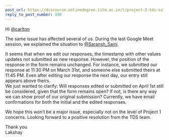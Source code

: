 ```yaml
---
post_url: https://discourse.onlinedegree.iitm.ac.in/t/project-2-tds-solver-discussion-thread/169029/343
reply_to_post_number: 339
---
```

Hi [@carlton](/u/carlton)

The same issue has affected several of us. During the last Google Meet session, we explained the situation to [@Saransh\_Saini](/u/saransh_saini).

It seems that when we edit our responses, the timestamp with other values updates not submitted as new response. However, the position of the response in the form remains unchanged. For instance, we submitted our response at 11:30 PM on March 31st, and someone else submitted theirs at 11:45 PM. Even after editing our response the next day, our entry still appears above theirs.  
We just wanted to clarify: Will responses edited or submitted on April 1st still be considered, given that the form remains open? If not, is there any way we can show proof of our original submission? Currently, we have email confirmations for both the initial and the edited responses.

We hope this won’t be a major issue, especially not on the level of Project 1 concerns. Looking forward to a positive resolution from the TDS team.

Thank you  
Lakshay